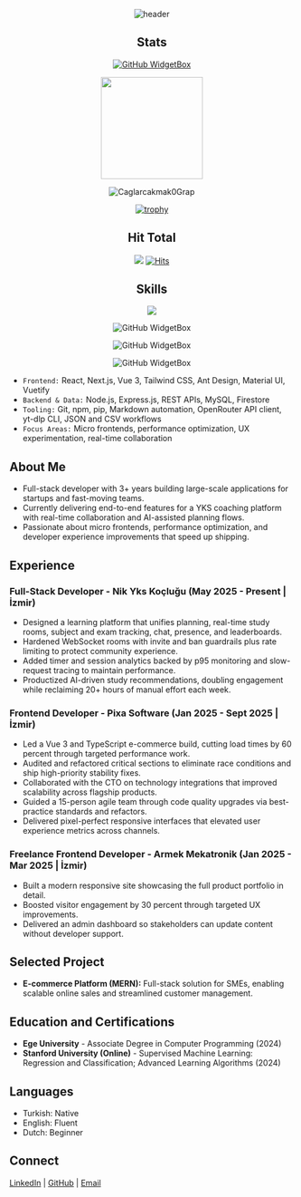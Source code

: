 <div align="center">

![header](https://capsule-render.vercel.app/api?type=waving&color=0:EEFF00,100:a82da8&height=300&section=header&text=Caglarcakmak0%20&fontSize=90&animation=fadeIn&fontAlignY=38&desc=Welcome%20to%20%20my%20profile%20&descAlignY=51&descAlign=62)

## Stats
[![GitHub WidgetBox](https://github-widgetbox.vercel.app/api/profile?username=Caglarcakmak0&data=followers,repositories,stars,commits)]()

<img height="180em" src="https://github-readme-stats.vercel.app/api?username=Caglarcakmak0&count_private=true&theme=radical&show_icons=true&hide=stars"/>

![Caglarcakmak0Grap](https://github-readme-activity-graph.vercel.app/graph?username=Caglarcakmak0&hide_border=true&theme=xcode)
  
[![trophy](https://github-profile-trophy.vercel.app/?username=Caglarcakmak0)]([https://github.com/ryo-ma/github-profile-trophy](https://github.com/Caglarcakmak0))
  
  
## Hit Total
![](https://komarev.com/ghpvc/?username=Caglarcakmak0)
[![Hits](https://hits.seeyoufarm.com/api/count/incr/badge.svg?url=https%3A%2F%2Fgithub.com%2FCaglarcakmak0&count_bg=%23FF0071&title_bg=%23555555&icon=&icon_color=%23724040&title=hits&edge_flat=false)]()
  
## Skills

![](https://github-widgetbox.vercel.app/api/skills?names=javascript,typescript,python,html,css&includeNames=true)
  
 ![GitHub WidgetBox](https://github-widgetbox.vercel.app/api/skills?frameworks=react,nextjs,vue,tailwind,vuetify&includeNames=true)
 
 ![GitHub WidgetBox](https://github-widgetbox.vercel.app/api/skills?tools=git,npm,pip,markdown,openapi&includeNames=true)
  
 ![GitHub WidgetBox](https://github-widgetbox.vercel.app/api/skills?software=linux,vscode,windows&includeNames=true)
  
<div align="left">

- `Frontend:` React, Next.js, Vue 3, Tailwind CSS, Ant Design, Material UI, Vuetify
- `Backend & Data:` Node.js, Express.js, REST APIs, MySQL, Firestore
- `Tooling:` Git, npm, pip, Markdown automation, OpenRouter API client, yt-dlp CLI, JSON and CSV workflows
- `Focus Areas:` Micro frontends, performance optimization, UX experimentation, real-time collaboration

</div>

</div>

## About Me
- Full-stack developer with 3+ years building large-scale applications for startups and fast-moving teams.
- Currently delivering end-to-end features for a YKS coaching platform with real-time collaboration and AI-assisted planning flows.
- Passionate about micro frontends, performance optimization, and developer experience improvements that speed up shipping.

## Experience
### Full-Stack Developer - Nik Yks Koçluğu (May 2025 - Present | İzmir)
- Designed a learning platform that unifies planning, real-time study rooms, subject and exam tracking, chat, presence, and leaderboards.
- Hardened WebSocket rooms with invite and ban guardrails plus rate limiting to protect community experience.
- Added timer and session analytics backed by p95 monitoring and slow-request tracing to maintain performance.
- Productized AI-driven study recommendations, doubling engagement while reclaiming 20+ hours of manual effort each week.

### Frontend Developer - Pixa Software (Jan 2025 - Sept 2025 | İzmir)
- Led a Vue 3 and TypeScript e-commerce build, cutting load times by 60 percent through targeted performance work.
- Audited and refactored critical sections to eliminate race conditions and ship high-priority stability fixes.
- Collaborated with the CTO on technology integrations that improved scalability across flagship products.
- Guided a 15-person agile team through code quality upgrades via best-practice standards and refactors.
- Delivered pixel-perfect responsive interfaces that elevated user experience metrics across channels.

### Freelance Frontend Developer - Armek Mekatronik (Jan 2025 - Mar 2025 | İzmir)
- Built a modern responsive site showcasing the full product portfolio in detail.
- Boosted visitor engagement by 30 percent through targeted UX improvements.
- Delivered an admin dashboard so stakeholders can update content without developer support.

## Selected Project
- **E-commerce Platform (MERN):** Full-stack solution for SMEs, enabling scalable online sales and streamlined customer management.

## Education and Certifications
- **Ege University** - Associate Degree in Computer Programming (2024)
- **Stanford University (Online)** - Supervised Machine Learning: Regression and Classification; Advanced Learning Algorithms (2024)

## Languages
- Turkish: Native
- English: Fluent
- Dutch: Beginner

## Connect
[LinkedIn](https://www.linkedin.com/in/caglarcakmak0/) | [GitHub](https://github.com/Caglarcakmak0) | [Email](mailto:caglarcakmak0@icloud.com)

